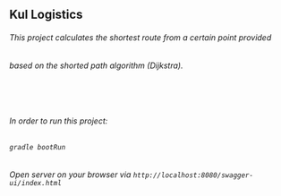 ## Kul Logistics

###### This project calculates the shortest route from a certain point provided

###### based on the shorted path algorithm (Dijkstra).

###### <br>

###### In order to run this project:

###### ``gradle bootRun``

###### Open server on your browser via ``http://localhost:8080/swagger-ui/index.html``